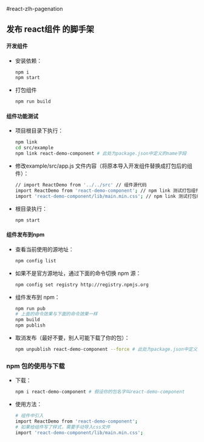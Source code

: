 #react-zlh-pagenation
## 发布 react组件 的脚手架

#### 开发组件
+ 安装依赖：
 
  ```  bash
  npm i
  npm start
  ```

- 打包组件

  ``` bash
  npm run build
  ```

#### 组件功能测试
- 项目根目录下执行：

  ```  bash
  npm link
  cd src/example
  npm link react-demo-component # 此处为package.json中定义的name字段
  ```
+ 修改example/src/app.js 文件内容（将原本导入开发组件替换成打包后的组件）：

  ``` bash
  // import ReactDemo from '../../src' // 组件源代码
  import ReactDemo from 'react-demo-component'; // npm link 测试打包组件的功能
  import 'react-demo-component/lib/main.min.css'; // npm link 测试打包组件的功能  
  ```
  
+ 根目录执行：

  ``` bash
  npm start
  ```
  
#### 组件发布到npm
+ 查看当前使用的源地址：

  ``` bash
  npm config list
  ```
+ 如果不是官方源地址，通过下面的命令切换 npm 源：

  ``` bash
  npm config set registry http://registry.npmjs.org
  ```
+ 组件发布到 npm：

  ``` bash
  npm run pub
  # 上面的命令效果与下面的命令效果一样
  npm build
  npm publish
  ```
+ 取消发布（最好不要，别人可能下载了你的包）：

  ``` bash
  npm unpublish react-demo-component --force # 此处为package.json中定义的name字段
  ```
### npm 包的使用与下载
+ 下载：

  ``` bash
  npm i react-demo-component # 假设你的包名字叫react-demo-component
  ```
+ 使用方法：

  ``` bash
  # 组件中引入
  import ReactDemo from 'react-demo-component';
  # 如果给组件写了样式，需要手动导入css文件
  import 'react-demo-component/lib/main.min.css';
  ```
